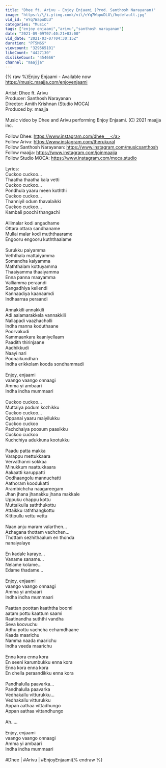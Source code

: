 ```yaml
---
title: "Dhee ft. Arivu - Enjoy Enjaami (Prod. Santhosh Narayanan)"
image: "https:\/\/i.ytimg.com\/vi\/eYq7WapuDLU\/hqdefault.jpg"
vid_id: "eYq7WapuDLU"
categories: "Music"
tags: ["enjoy enjaami","arivu","santhosh narayanan"]
date: "2021-09-09T07:40:21+03:00"
vid_date: "2021-03-07T04:30:15Z"
duration: "PT5M6S"
viewcount: "329565101"
likeCount: "4427130"
dislikeCount: "454666"
channel: "maajja"
---
```

{% raw %}Enjoy Enjaami  - Available now <a rel="nofollow" target="blank" href="https://music.maajja.com/enjoyenjaami">https://music.maajja.com/enjoyenjaami</a><br /><br />Artist: Dhee ft. Arivu<br />Producer: Santhosh Narayanan<br />Director: Amith Krishnan (Studio MOCA)<br />Produced by: maajja <br /><br />Music video by Dhee and Arivu performing Enjoy Enjaami. (C) 2021 maajja inc.<br /><br />Follow Dhee: <a rel="nofollow" target="blank" href="https://www.instagram.com/dhee___">https://www.instagram.com/dhee___</a><br />Follow Arivu: <a rel="nofollow" target="blank" href="https://www.instagram.com/therukural">https://www.instagram.com/therukural</a><br />Follow Santhosh Narayanan: <a rel="nofollow" target="blank" href="https://www.instagram.com/musicsanthosh">https://www.instagram.com/musicsanthosh</a><br />Follow maajja: <a rel="nofollow" target="blank" href="https://www.instagram.com/joinmaajja">https://www.instagram.com/joinmaajja</a><br />Follow Studio MOCA: <a rel="nofollow" target="blank" href="https://www.instagram.com/moca.studio">https://www.instagram.com/moca.studio</a><br /><br />Lyrics:<br />Cuckoo cuckoo...<br />Thaatha thaatha kala vetti<br />Cuckoo cuckoo...<br />Pondhula yaaru meen koththi<br />Cuckoo cuckoo...<br />Thanniyil odum thavalaikki<br />Cuckoo cuckoo...<br />Kambali poochi thangachi <br /><br />Allimalar kodi angadhame<br />Ottara ottara sandhaname<br />Mullai malar kodi muththaarame<br />Engooru engooru kuththaalame<br /><br />Surukku paiyamma<br />Veththala mattaiyamma<br />Somandha kaiyamma<br />Maththalam kottuyamma<br />Thaaiyamma thaaiyamma<br />Enna panna maayamma <br />Valliamma peraandi<br />Sangadhiya kellendi<br />Kannaadiya kaanaamdi <br />Indhaarraa peraandi<br /><br />Annakkili annakkili <br />Adi aalamarakkela vannakkili<br />Nallapadi vaazhacholli <br />Indha manna koduthaane<br />Poorvakudi<br />Kammaankara kaaniyellaam<br />Paadith thirinjaane<br />Aadhikkudi<br />Naayi nari <br />Poonaikundhan<br />Indha erikkolam kooda sondhammadi <br /><br />Enjoy, enjaami <br />vaango vaango onnaagi<br />Amma yi ambaari <br />Indha indha mummaari<br /><br />Cuckoo cuckoo...<br />Muttaiya podum kozhikku <br />Cuckoo cuckoo...<br />Oppanai yaaru maiyilukku <br />Cuckoo cuckoo<br />Pachchaiya poosum paasikku<br />Cuckoo cuckoo<br />Kuchchiya adukkuna kootukku <br /><br />Paadu patta makka <br />Varappu mettukkaara<br />Vervathanni sokkaa <br />Minukkum naattukkaara<br />Aakaatti karuppatti<br />Oodhaangolu mannuchatti<br />Aathoram koodukatti<br />Arambichcha naagareegam<br />Jhan jhana jhanakku jhana makkale<br />Uppuku chappu kottu<br />Muttaikulla saththukottu<br />Attaikku raththangkottu<br />Kittipullu vettu vettu<br /><br />Naan anju maram valarthen...<br />Azhagana thottam vachchen...<br />Thottam sezhithaalum en thonda <br />nanaiyalaye<br /><br />En kadale karaye...<br />Vaname saname...<br />Nelame kolame...<br />Edame thadame...<br /><br />Enjoy, enjaami <br />vaango vaango onnaagi<br />Amma yi ambaari <br />Indha indha mummaari<br /><br />Paattan poottan kaaththa boomi<br />aatam pottu kaattum saami <br />Raatinandha suththi vandha<br />Seva koovuchu<br />Adhu pottu vachcha echamdhaane<br />Kaada maarichu<br />Namma naada maarichu <br />Indha veeda maarichu<br /><br />Enna kora enna kora<br />En seeni karumbukku enna kora <br />Enna kora enna kora<br />En chella peraandikku enna kora<br /><br />Pandhalulla paavarka...<br />Pandhalulla paavarka<br />Vedhakallu vitturukku...<br />Vedhakallu vitturukku<br />Appan aathaa vittadhungo<br />Appan aathaa vittandhungo<br /><br />Ah.....<br /><br />Enjoy, enjaami <br />vaango vaango onnaagi<br />Amma yi ambaari <br />Indha indha mummaari<br /><br />#Dhee | #Arivu | #EnjoyEnjaami{% endraw %}
